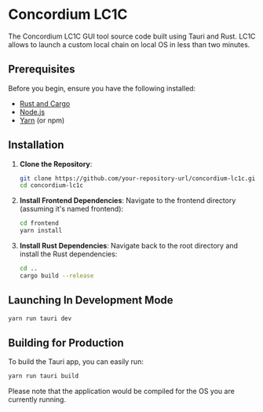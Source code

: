 # Concordium LC1C

The Concordium LC1C GUI tool source code built using Tauri and Rust.
LC1C allows to launch a custom local chain on local OS in less than two minutes. 

## Prerequisites

Before you begin, ensure you have the following installed:

- [Rust and Cargo](https://rustup.rs/)
- [Node.js](https://nodejs.org/)
- [Yarn](https://yarnpkg.com/) (or npm)

## Installation

1. **Clone the Repository**:

   ```bash
   git clone https://github.com/your-repository-url/concordium-lc1c.git
   cd concordium-lc1c
   ```

2. **Install Frontend Dependencies**:
Navigate to the frontend directory (assuming it's named frontend):
    ```bash
    cd frontend
    yarn install
    ````

3. **Install Rust Dependencies**:
Navigate back to the root directory and install the Rust dependencies:
    ```bash
    cd ..
    cargo build --release
    ```

## Launching In Development Mode
```bash
yarn run tauri dev
```

## Building for Production
To build the Tauri app, you can easily run: 
```bash
yarn run tauri build
```
Please note that the application would be compiled for the OS you are currently running. 
